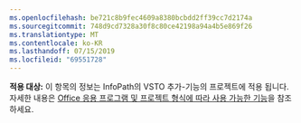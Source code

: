 ```yaml
---
ms.openlocfilehash: be721c8b9fec4609a8380bcbdd2ff39cc7d2174a
ms.sourcegitcommit: 748d9cd7328a30f8c80ce42198a94a4b5e869f26
ms.translationtype: MT
ms.contentlocale: ko-KR
ms.lasthandoff: 07/15/2019
ms.locfileid: "69551728"
---
```

  **적용 대상:** 이 항목의 정보는 InfoPath의 VSTO 추가\-기능의 프로젝트에 적용 됩니다. 자세한 내용은 [Office 응용 프로그램 및 프로젝트 형식에 따라 사용 가능한 기능](../../vsto/features-available-by-office-application-and-project-type.md)을 참조 하세요.
